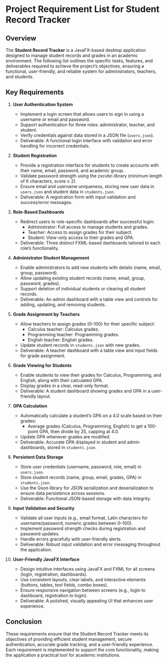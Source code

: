 # Project Requirement List for Student Record Tracker

## Overview
The **Student Record Tracker** is a JavaFX-based desktop application designed to manage student records and grades in an academic environment. The following list outlines the specific tasks, features, and deliverables required to achieve the project’s objectives, ensuring a functional, user-friendly, and reliable system for administrators, teachers, and students.

## Key Requirements

1. **User Authentication System**  
   - Implement a login screen that allows users to sign in using a username or email and password.  
   - Support authentication for three roles: administrator, teacher, and student.  
   - Verify credentials against data stored in a JSON file (`users.json`).  
   - Deliverable: A functional login interface with validation and error handling for incorrect credentials.

2. **Student Registration**  
   - Provide a registration interface for students to create accounts with their name, email, password, and academic group.  
   - Validate password strength using the zxcvbn library (minimum length of 6 characters, score ≥ 2).  
   - Ensure email and username uniqueness, storing new user data in `users.json` and student data in `students.json`.  
   - Deliverable: A registration form with input validation and success/error messages.

3. **Role-Based Dashboards**  
   - Redirect users to role-specific dashboards after successful login:  
     - Administrator: Full access to manage students and grades.  
     - Teacher: Access to assign grades for their subject.  
     - Student: View-only access to their grades and GPA.  
   - Deliverable: Three distinct FXML-based dashboards tailored to each role’s functionality.

4. **Administrator Student Management**  
   - Enable administrators to add new students with details (name, email, group, password).  
   - Allow updating existing student records (name, email, group, password, grades).  
   - Support deletion of individual students or clearing all student records.  
   - Deliverable: An admin dashboard with a table view and controls for adding, updating, and removing students.

5. **Grade Assignment by Teachers**  
   - Allow teachers to assign grades (0–100) for their specific subject:  
     - Calculus teacher: Calculus grades.  
     - Programming teacher: Programming grades.  
     - English teacher: English grades.  
   - Update student records in `students.json` with new grades.  
   - Deliverable: A teacher dashboard with a table view and input fields for grade assignment.

6. **Grade Viewing for Students**  
   - Enable students to view their grades for Calculus, Programming, and English, along with their calculated GPA.  
   - Display grades in a clear, read-only format.  
   - Deliverable: A student dashboard showing grades and GPA in a user-friendly layout.

7. **GPA Calculation**  
   - Automatically calculate a student’s GPA on a 4.0 scale based on their grades:  
     - Average grades (Calculus, Programming, English) to get a 100-point GPA, then divide by 25, capping at 4.0.  
   - Update GPA whenever grades are modified.  
   - Deliverable: Accurate GPA displayed in student and admin dashboards, stored in `students.json`.

8. **Persistent Data Storage**  
   - Store user credentials (username, password, role, email) in `users.json`.  
   - Store student records (name, group, email, grades, GPA) in `students.json`.  
   - Use the Gson library for JSON serialization and deserialization to ensure data persistence across sessions.  
   - Deliverable: Functional JSON-based storage with data integrity.

9. **Input Validation and Security**  
   - Validate all user inputs (e.g., email format, Latin characters for username/password, numeric grades between 0–100).  
   - Implement password strength checks during registration and password updates.  
   - Handle errors gracefully with user-friendly alerts.  
   - Deliverable: Robust input validation and error messaging throughout the application.

10. **User-Friendly JavaFX Interface**  
    - Design intuitive interfaces using JavaFX and FXML for all screens (login, registration, dashboards).  
    - Use consistent layouts, clear labels, and interactive elements (buttons, tables, text fields, combo boxes).  
    - Ensure responsive navigation between screens (e.g., login to dashboard, registration to login).  
    - Deliverable: A polished, visually appealing UI that enhances user experience.

## Conclusion
These requirements ensure that the Student Record Tracker meets its objectives of providing efficient student management, secure authentication, accurate grade tracking, and a user-friendly experience. Each requirement is implemented to support the core functionality, making the application a practical tool for academic institutions.
